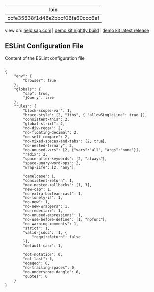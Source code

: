 | loio |
| -----|
| ccfe35638f1d46e2bbcf06fa60ccc6ef |

<div id="loio">

view on: [help.sap.com](https://help.sap.com/viewer/DRAFT/3237636b137e43519a20ad5513c49ccb/latest/en-US/ccfe35638f1d46e2bbcf06fa60ccc6ef.html) | [demo kit nightly build](https://openui5nightly.hana.ondemand.com/#/topic/ccfe35638f1d46e2bbcf06fa60ccc6ef) | [demo kit latest release](https://openui5.hana.ondemand.com/#/topic/ccfe35638f1d46e2bbcf06fa60ccc6ef)</div>
<!-- loioccfe35638f1d46e2bbcf06fa60ccc6ef -->

## ESLint Configuration File

Content of the ESLint configuration file

```lang-js

{
	"env": {
		"browser": true
	},
	"globals": {
		"sap": true,
		"jQuery": true
	},
	"rules": {
		"block-scoped-var": 1,
		"brace-style": [2, "1tbs", { "allowSingleLine": true }],
		"consistent-this": 2,
		"global-strict": 2,
		"no-div-regex": 2,
		"no-floating-decimal": 2,
		"no-self-compare": 2,
		"no-mixed-spaces-and-tabs": [2, true],
		"no-nested-ternary": 2,
		"no-unused-vars": [2, {"vars":"all", "args":"none"}],
		"radix": 2,
		"space-after-keywords": [2, "always"],
		"space-unary-word-ops": 2,
		"wrap-iife": [2, "any"],

		"camelcase": 1,
		"consistent-return": 1,
		"max-nested-callbacks": [1, 3],
		"new-cap": 1,
		"no-extra-boolean-cast": 1,
		"no-lonely-if": 1,
		"no-new": 1,
		"no-new-wrappers": 1,
		"no-redeclare": 1,
		"no-unused-expressions": 1,
		"no-use-before-define": [1, "nofunc"],
		"no-warning-comments": 1,
		"strict": 1,
		"valid-jsdoc": [1, {
			"requireReturn": false
		}],
		"default-case": 1,

		"dot-notation": 0,
		"eol-last": 0,
		"eqeqeq": 0,
		"no-trailing-spaces": 0,
		"no-underscore-dangle": 0,
		"quotes": 0
	}
}

```

